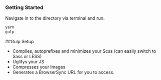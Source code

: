 ### Getting Started

Navigate in to the directory via terminal and run.

```bash
yarn
gulp
```

##Gulp Setup
- Compiles, autoprefixes and minimizes your Scss (can easily switch to Sass or LESS)
- Uglifys your JS
- Compresses your Images
- Generates a BrowserSync URL for you to access.